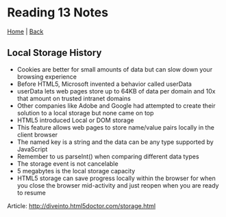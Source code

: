 # Reading 13 Notes

[Home](/README.md) | [Back](/201-main/201TableofContents.md)

## Local Storage History

<ul>
  <li>Cookies are better for small amounts of data but can slow down your browsing experience</li>
  <li>Before HTML5, Microsoft invented a behavior called userData</li>
  <li>userData lets web pages store up to 64KB of data per domain and 10x that amount on trusted intranet domains</li>
  <li>Other companies like Adobe and Google had attempted to create their solution to a local storage but none came on top</li>
  <li>HTML5 introduced Local or DOM storage</li>
  <li>This feature allows web pages to store name/value pairs locally in the client browser</li>
  <li>The named key is a string and the data can be any type supported by JavaScript </li>
  <li>Remember to us parseInt() when comparing different data types</li>
  <li>The storage event is not cancelable</li>
  <li>5 megabytes is the local storage capacity</li>
  <li>HTML5 storage can save progress locally within the browser for when you close the browser mid-activity and just reopen when you are ready to resume </li>
</ul>

Article: http://diveinto.html5doctor.com/storage.html
